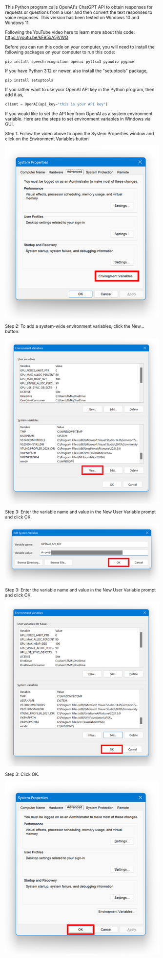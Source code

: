 This Python program calls OpenAI's ChatGPT API to obtain responses for requests or questions from a user and then convert the text responses to voice responses. This version has been tested on Windows 10 and Windows 11. 

Following the YouTube video here to learn more about this code: 
https://youtu.be/kE95xA5jVWQ

Before you can run this code on your computer, you will need to install the following packages on your computer to run this code: 

```console
pip install speechrecognition openai pyttsx3 pyaudio pygame
```
If you have Python 3.12 or newer, also install the "setuptools" package,    

```console
pip install setuptools
```

If you rather want to use your OpenAI API key in the Python program, then add it as,      
```python
client = OpenAI(api_key="this is your API key")
```

If you would like to set the API key from OpenAI as a system environment variable. Here are the steps to set environment variables in Windows via GUI. 

Step 1: Follow the video above to open the System Properties window and click on the Environment Variables button
 
<img src="https://github.com/techmakerai/Python-OpenAI-API-Voice-Chatbot/blob/main/step1.jpg" width="620"/>
 
Step 2: To add a system-wide environment variables, click the New… button.    

<img src="https://github.com/techmakerai/Python-OpenAI-API-Voice-Chatbot/blob/main/step2.jpg" width="620"/>  

Step 3: Enter the variable name and value in the New User Variable prompt and click OK.

<img src="https://github.com/techmakerai/Python-OpenAI-API-Voice-Chatbot/blob/main/step3.jpg" width="620"/>  

Step 3: Enter the variable name and value in the New User Variable prompt and click OK.

<img src="https://github.com/techmakerai/Python-OpenAI-API-Voice-Chatbot/blob/main/step4.jpg" width="620"/>  


Step 3: Click OK.

<img src="https://github.com/techmakerai/Python-OpenAI-API-Voice-Chatbot/blob/main/step5.jpg" width="620"/>  

